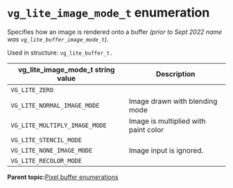 # `vg_lite_image_mode_t` enumeration

Specifies how an image is rendered onto a buffer *\(prior to Sept 2022 name was `vg_lite_buffer_image_mode_t`\)*.

Used in structure: `vg_lite_buffer_t.`



|vg\_lite\_image\_mode\_t string value|Description|
|---------------------------------------|-------------|
|`VG_LITE_ZERO`| |
|`VG_LITE_NORMAL_IMAGE_MODE`|Image drawn with blending mode|
|`VG_LITE_MULTIPLY_IMAGE_MODE`|Image is multiplied with paint color|
|`VG_LITE_STENCIL_MODE`||
|`VG_LITE_NONE_IMAGE_MODE`|Image input is ignored.|
|`VG_LITE_RECOLOR_MODE`||

**Parent topic:**[Pixel buffer enumerations](../topics/pixel_buffer_enumerations.md)

